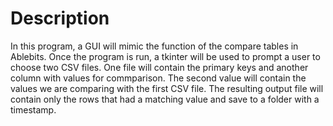 # Description


In this program, a GUI will mimic the function of the compare tables in Ablebits. Once the program is run, a tkinter will be used to prompt a user to choose two CSV files. 
One file will contain the primary keys and another column with values for commparison. The second value will contain the values we are comparing with the first CSV file. 
The resulting output file will contain only the rows that had a matching value and save to a folder with a timestamp. 
